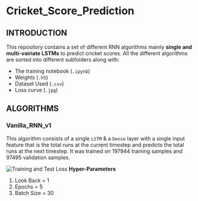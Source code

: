 # Cricket_Score_Prediction

## INTRODUCTION
This repository contains a set of different RNN algorithms mainly **single and multi-vairiate LSTMs** to predict cricket scores. All the different algorithms are sorted into different subfolders along with:
- The training notebook (`.ipynb`)
- Weights (`.h5`)
- Dataset Used (`.csv`)
- Loss curve (`.jpg`)

## ALGORITHMS
### Vanilla_RNN_v1
This algorithm consists of a single `LSTM` & a `Dense` layer with a single input feature that is the total runs at the current timestep and predicts the total runs at the next timestep. It was trained on 197944 training samples and 97495 validation samples.

![Training and Test Loss](https://github.com/Xavian-Brooker/Cricket_Score_Prediction/branch/path/to/img.png)
**Hyper-Parameters**
1. Look Back = 1
2. Epochs = 5
3. Batch Size = 30

